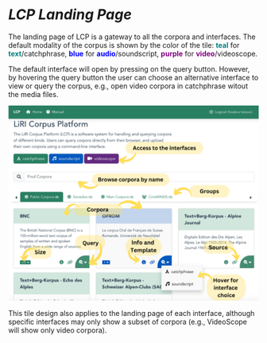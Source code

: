 # *LCP Landing Page*


The landing page of LCP is a gateway to all the corpora and interfaces. The default modality of the corpus is shown by the color of the tile: <span style="color: teal; font-weight: bold;">teal</span> for <span style="color: teal; font-weight: bold;">text</span>/catchphrase, <span style="color: blue; font-weight: bold;">blue</span> for <span style="color: blue; font-weight: bold;">audio</span>/soundscript, <span style="color: purple; font-weight: bold;">purple</span> for <span style="color: purple; font-weight: bold;">video</span>/videoscope.

The default interface will open by pressing on the query button. However, by hovering the query button the user can choose an alternative interface to view or query the corpus, e.g., open video corpora in catchphrase witout the media files.

<p align="center"> <!-- Doesnt work, I wanted to center it, but it's not that important -->
  <img src="images/LCP_landing.png" alt="alt" width="550"/>
</p>

This tile design also applies to the landing page of each interface, although specific interfaces may only show a subset of corpora (e.g., VideoScope will show only video corpora).
